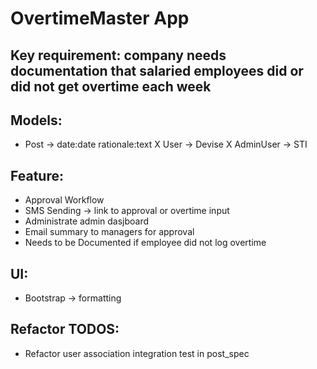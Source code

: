 # OvertimeMaster App

 ## Key requirement: company needs documentation that salaried employees did or did not get overtime each week


## Models:
- Post -> date:date rationale:text
X User -> Devise
X AdminUser -> STI

## Feature: 
- Approval Workflow
- SMS Sending -> link to approval or overtime input
- Administrate admin dasjboard
- Email summary to managers for approval
- Needs to be Documented if employee did not log overtime


## UI:
- Bootstrap -> formatting


## Refactor TODOS:
- Refactor user association integration test in post_spec